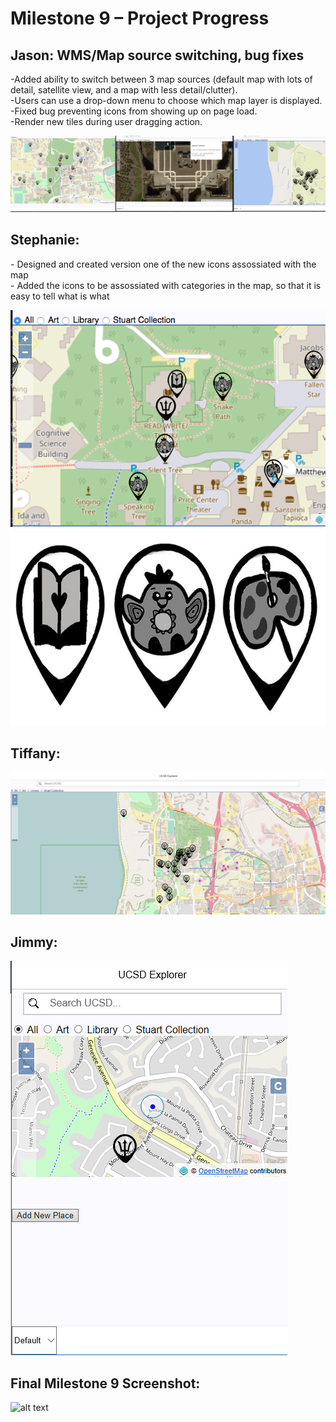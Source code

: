 <h1> Milestone 9 – Project Progress </h1>

<h2> Jason: WMS/Map source switching, bug fixes </h2>
<p> 
  -Added ability to switch between 3 map sources (default map with lots of detail, satellite view, and a map with less detail/clutter). <br />
  -Users can use a drop-down menu to choose which map layer is displayed.  <br />
  -Fixed bug preventing icons from showing up on page load.  <br />
  -Render new tiles during user dragging action.
</p>

![alt text][jason_update]


<h2> Stephanie:  </h2>
<p> 
	- Designed and created version one of the new icons assossiated with the map <br>
	- Added the icons to be assossiated with categories in the map, so that it is easy to tell what is what
	</p>

![Icons Design][steph_update] 
![Stephs progress screenshot][steph_update1]

<h2> Tiffany:  </h2>
<p> 
</p>

![alt text][tiffany_update]

<h2> Jimmy:  </h2>
<p>
</p>

![alt text][jimmy_update]



<h2> Final Milestone 9 Screenshot: </h2>

![alt text][final_update]

[jason_update]: ../images/milestone9/jason.png "Jason's Screenshot"
[jimmy_update]: ../images/milestone9/jimmy.png "Jimmy's Screenshot"
[steph_update]: ../images/milestone9/stephanie.png "Stephanie's Screenshot"
[steph_update1]: ../images/milestone9/iconsdesign1.jpg "Stephanie's Screenshot"
[tiffany_update]: ../images/milestone9/tiffany.png "Tiffany's Screenshot"
[final_update]: ../images/milestone9/final.png "Final Screenshot"

